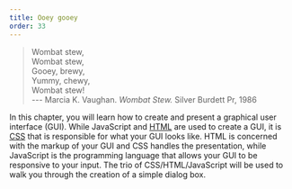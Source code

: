 ```yaml
---
title: Ooey gooey
order: 33
---
```


> Wombat stew,\
> Wombat stew,\
> Gooey, brewy,\
> Yummy, chewy,\
> Wombat stew!\
> --- Marcia K. Vaughan. _Wombat Stew._ Silver Burdett Pr, 1986

In this chapter, you will learn how to create and present a graphical user
interface (GUI). While JavaScript and [HTML][html] are used to create a GUI, it
is [CSS][css] that is responsible for what your GUI looks like. HTML is
concerned with the markup of your GUI and CSS handles the presentation, while
JavaScript is the programming language that allows your GUI to be responsive to
your input. The trio of CSS/HTML/JavaScript will be used to walk you through the
creation of a simple dialog box.

<!--=========================================================================-->

<!-- prettier-ignore-start -->
[css]: https://developer.mozilla.org/en-US/docs/Web/CSS
[html]: https://developer.mozilla.org/en-US/docs/Web/HTML
<!-- prettier-ignore-end -->
